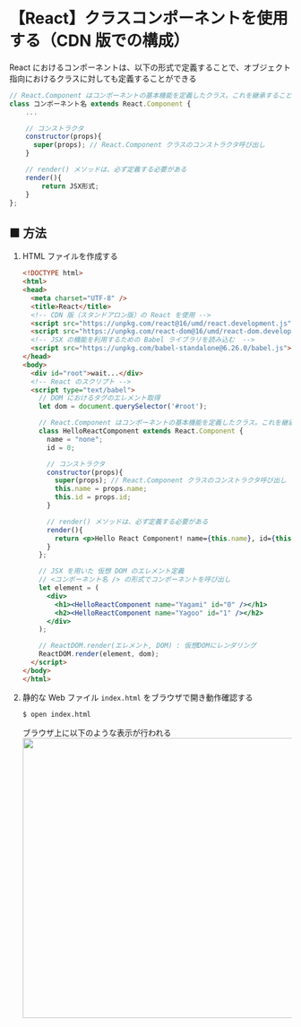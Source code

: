 # 【React】クラスコンポーネントを使用する（CDN 版での構成）

React におけるコンポーネントは、以下の形式で定義することで、オブジェクト指向におけるクラスに対しても定義することができる

```js
// React.Component はコンポーネントの基本機能を定義したクラス。これを継承することでコンポーネントクラスを定義する
class コンポーネント名 extends React.Component {
    ...

    // コンストラクタ
    constructor(props){
      super(props); // React.Component クラスのコンストラクタ呼び出し
    }

    // render() メソッドは、必ず定義する必要がある
    render(){
        return JSX形式;
    }
};
```

## ■ 方法

1. HTML ファイルを作成する
    ```html
    <!DOCTYPE html>
    <html>
    <head>
      <meta charset="UTF-8" />
      <title>React</title>
      <!-- CDN 版（スタンドアロン版）の React を使用 -->
      <script src="https://unpkg.com/react@16/umd/react.development.js"></script>
      <script src="https://unpkg.com/react-dom@16/umd/react-dom.development.js"></script>
      <!-- JSX の機能を利用するための Babel ライブラリを読み込む  -->
      <script src="https://unpkg.com/babel-standalone@6.26.0/babel.js"></script>
    </head>
    <body>
      <div id="root">wait...</div>
      <!-- React のスクリプト -->
      <script type="text/babel">
        // DOM におけるタグのエレメント取得
        let dom = document.querySelector('#root');

        // React.Component はコンポーネントの基本機能を定義したクラス。これを継承することでコンポーネントクラスを定義する
        class HelloReactComponent extends React.Component {
          name = "none";
          id = 0;

          // コンストラクタ
          constructor(props){
            super(props); // React.Component クラスのコンストラクタ呼び出し
            this.name = props.name;
            this.id = props.id;        
          }

          // render() メソッドは、必ず定義する必要がある
          render(){
            return <p>Hello React Component! name={this.name}, id={this.id}</p>;
          }
        };

        // JSX を用いた 仮想 DOM のエレメント定義
        // <コンポーネント名 /> の形式でコンポーネントを呼び出し
        let element = (
          <div>
            <h1><HelloReactComponent name="Yagami" id="0" /></h1>
            <h2><HelloReactComponent name="Yagoo" id="1" /></h2>
          </div>
        );

        // ReactDOM.render(エレメント, DOM) : 仮想DOMにレンダリング
        ReactDOM.render(element, dom);
      </script>
    </body>
    </html>    
    ```

1. 静的な Web ファイル `index.html` をブラウザで開き動作確認する
	```sh
	$ open index.html
	```

    ブラウザ上に以下のような表示が行われる<br>
    <img src="https://user-images.githubusercontent.com/25688193/137622084-4232d221-c4a3-4e13-a177-3116c4efa99c.png" width="500"><br>
